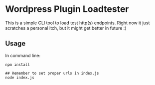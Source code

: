 # Wordpress Plugin Loadtester

This is a simple CLI tool to load test http(s) endpoints. Right now it just scratches a personal itch, but it might get better in future :)


## Usage

In command line:

```
npm install

## Remember to set proper urls in index.js
node index.js
```

